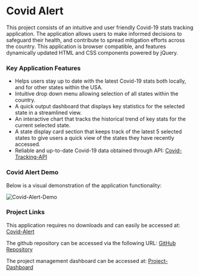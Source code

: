 # Covid Alert
This project consists of an intuitive and user friendly Covid-19 stats tracking application.  The application allows users to make informed decisions to safeguard their health, and contribute to spread mitigation efforts across the country.  This application is browser compatible, and features dynamically updated HTML and CSS components powered by jQuery. 


### Key Application Features
- Helps users stay up to date with the latest Covid-19 stats both locally, and for other states within the USA.  
- Intuitive drop down menu allowing selection of all states within the country.
- A quick output dashboard that displays key statistics for the selected state in a streamlined view.
- An interactive chart that tracks the historical trend of key stats for the current selected state.
- A state display card section that keeps track of the latest 5 selected states to give users a quick view of the states they have recently accessed.
- Reliable and up-to-date Covid-19 data obtained through API: [Covid-Tracking-API](https://api.covidtracking.com/v1/states/current.json)

### Covid Alert Demo
Below is a visual demonstration of the application functionality:

![Covid-Alert-Demo](/assets/covid-alert-demo.gif)

### Project Links

This application requires no downloads and can easily be accessed at: [Covid-Alert](https://wilmararturo.github.io/covid-alert/)

The github repository can be accessed via the following URL: [GitHub Repository](https://github.com/wilmararturo/covid-alert)

The project management dashboard can be accessed at: [Project-Dashboard](https://github.com/users/wilmararturo/projects/1)